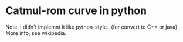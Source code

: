 # Catmul-rom curve in python

Note: I didn't implemnt it like python-style.. (for convert to C++ or java)
More info, see wikipedia.
